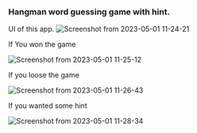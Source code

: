 ### Hangman word guessing game with hint.
UI of this app.
![Screenshot from 2023-05-01 11-24-21](https://user-images.githubusercontent.com/122250114/235413634-ffe20756-de1c-4181-b025-b249f12a3d59.png)

If You won the game

![Screenshot from 2023-05-01 11-25-12](https://user-images.githubusercontent.com/122250114/235413650-aafc67c3-f467-40b8-8832-4af9bfab10c6.png)

If you loose the game

![Screenshot from 2023-05-01 11-26-43](https://user-images.githubusercontent.com/122250114/235413756-7712739c-2e9f-4beb-b375-e44ba6a81b31.png)

If you wanted some hint

![Screenshot from 2023-05-01 11-28-34](https://user-images.githubusercontent.com/122250114/235413925-803696b9-b8c0-4093-8a6e-1176f97d2243.png)
